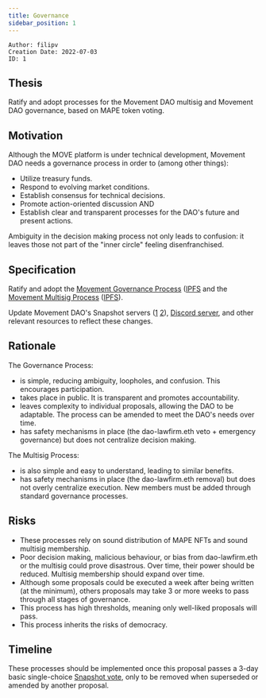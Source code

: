 ```yaml
---
title: Governance
sidebar_position: 1
---
```


```
Author: filipv
Creation Date: 2022-07-03
ID: 1
```

## Thesis

Ratify and adopt processes for the Movement DAO multisig and Movement DAO governance, based on MAPE token voting.

## Motivation

Although the MOVE platform is under technical development, Movement DAO needs a governance process in order to (among other things):

-   Utilize treasury funds.
-   Respond to evolving market conditions.
-   Establish consensus for technical decisions.
-   Promote action-oriented discussion AND
-   Establish clear and transparent processes for the DAO's future and present actions.

Ambiguity in the decision making process not only leads to confusion: it leaves those not part of the "inner circle" feeling disenfranchised.

## Specification

Ratify and adopt the [Movement Governance Process](https://move-docs.on.fleek.co/docs/dao/governance/) ([IPFS](https://gateway.pinata.cloud/ipfs/QmRGs9i365KXDwmY5QHrgibcSDjXWnpimUbzD78VuA6Cyf) and the [Movement Multisig Process](https://move-docs.on.fleek.co/docs/dao/multisig/) ([IPFS](https://gateway.pinata.cloud/ipfs/QmWE5xGCiLhF2PAHL32kZ19X8YJ7CwFYtbny8KHgT1U9DY)).

Update Movement DAO's Snapshot servers ([1](https://snapshot.org/#/movedao.eth) [2](https://snapshot.org/#/snapshot.movedao.eth)), [Discord server](https://discord.gg/movexyz), and other relevant resources to reflect these changes.

## Rationale

The Governance Process:

-   is simple, reducing ambiguity, loopholes, and confusion. This encourages participation.
-   takes place in public. It is transparent and promotes accountability.
-   leaves complexity to individual proposals, allowing the DAO to be adaptable. The process can be amended to meet the DAO's needs over time.
-   has safety mechanisms in place (the dao-lawfirm.eth veto + emergency governance) but does not centralize decision making.

The Multisig Process:

-   is also simple and easy to understand, leading to similar benefits.
-   has safety mechanisms in place (the dao-lawfirm.eth removal) but does not overly centralize execution. New members must be added through standard governance processes.

## Risks

-   These processes rely on sound distribution of MAPE NFTs and sound multisig membership.
-   Poor decision making, malicious behaviour, or bias from dao-lawfirm.eth or the multisig could prove disastrous. Over time, their power should be reduced. Multisig membership should expand over time.
-   Although some proposals could be executed a week after being written (at the minimum), others proposals may take 3 or more weeks to pass through all stages of governance.
-   This process has high thresholds, meaning only well-liked proposals will pass.
-   This process inherits the risks of democracy.

## Timeline

These processes should be implemented once this proposal passes a 3-day basic single-choice [Snapshot vote](https://snapshot.org/#/movedao.eth), only to be removed when superseded or amended by another proposal.
